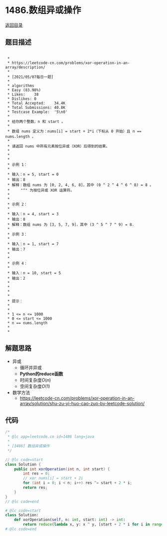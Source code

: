 # 1486.数组异或操作
[返回目录](../README.md)
  
## 题目描述
```

 *
 * https://leetcode-cn.com/problems/xor-operation-in-an-array/description/
 *
 * [2021/05/07每日一题]
 *
 * algorithms
 * Easy (83.98%)
 * Likes:    38
 * Dislikes: 0
 * Total Accepted:    34.4K
 * Total Submissions: 40.8K
 * Testcase Example:  '5\n0'
 *
 * 给你两个整数，n 和 start 。
 * 
 * 数组 nums 定义为：nums[i] = start + 2*i（下标从 0 开始）且 n == nums.length 。
 * 
 * 请返回 nums 中所有元素按位异或（XOR）后得到的结果。
 * 
 * 
 * 
 * 示例 1：
 * 
 * 输入：n = 5, start = 0
 * 输出：8
 * 解释：数组 nums 为 [0, 2, 4, 6, 8]，其中 (0 ^ 2 ^ 4 ^ 6 ^ 8) = 8 。
 * ⁠    "^" 为按位异或 XOR 运算符。
 * 
 * 
 * 示例 2：
 * 
 * 输入：n = 4, start = 3
 * 输出：8
 * 解释：数组 nums 为 [3, 5, 7, 9]，其中 (3 ^ 5 ^ 7 ^ 9) = 8.
 * 
 * 示例 3：
 * 
 * 输入：n = 1, start = 7
 * 输出：7
 * 
 * 
 * 示例 4：
 * 
 * 输入：n = 10, start = 5
 * 输出：2
 * 
 * 
 * 
 * 
 * 提示：
 * 
 * 
 * 1 <= n <= 1000
 * 0 <= start <= 1000
 * n == nums.length
 * 
 * 
```  
  
## 解题思路 
- 异或
  - 循环并异或
  - **Python的reduce函数**
  - 时间复杂度$O(n)$
  - 空间复杂度$O(1)$
- 数学方法
  - https://leetcode-cn.com/problems/xor-operation-in-an-array/solution/shu-zu-yi-huo-cao-zuo-by-leetcode-solution/
  
## 代码
``` java
/*
 * @lc app=leetcode.cn id=1486 lang=java
 *
 * [1486] 数组异或操作
 */

// @lc code=start
class Solution {
    public int xorOperation(int n, int start) {
        int res = 0;
        // xor nums[i] = start + 2i
        for (int i = 0; i < n; i++) res ^= start + 2 * i;
        return res;
    }
}
// @lc code=end


```
``` py
# @lc code=start
class Solution:
    def xorOperation(self, n: int, start: int) -> int:
        return reduce(lambda x, y: x ^ y, [start + 2 * i for i in range(n)])
# @lc code=end
```
